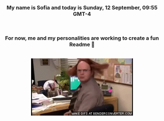 


<div align="center">
<h3 >My name is Sofia and today is Sunday, 12 September, 09:55 GMT-4</h3><br>
<h3 >For now, me and my personalities are working to create a fun Readme 👋
</h3><br>
<img src='img/dwight.gif' alt='working...'/>
</div>
